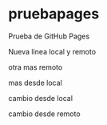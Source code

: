 # pruebapages
Prueba de GitHub Pages

Nueva linea local y remoto

otra mas remoto

mas desde local

cambio desde local

cambio desde remoto
